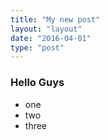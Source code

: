 ```yaml
---
title: "My new post"
layout: "layout"
date: "2016-04-01"
type: "post"
---
```


### Hello Guys
* one
* two
* three
